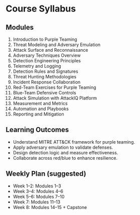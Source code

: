 # Course Syllabus

## Modules
1. Introduction to Purple Teaming  
2. Threat Modeling and Adversary Emulation  
3. Attack Surface and Reconnaissance  
4. Adversary Techniques Overview  
5. Detection Engineering Principles  
6. Telemetry and Logging  
7. Detection Rules and Signatures  
8. Threat Hunting Methodologies  
9. Incident Response Collaboration  
10. Red-Team Exercises for Purple Teaming  
11. Blue-Team Defensive Controls  
12. Attack Simulation with AttackIQ Platform  
13. Measurement and Metrics  
14. Automation and Playbooks  
15. Reporting and Mitigation  

## Learning Outcomes
- Understand MITRE ATT&CK framework for purple teaming.  
- Apply adversary emulation to validate defenses.  
- Design detection logic and measure effectiveness.  
- Collaborate across red/blue to enhance resilience.  

## Weekly Plan (suggested)
- Week 1–2: Modules 1–3  
- Week 3–4: Modules 4–6  
- Week 5–6: Modules 7–10  
- Week 7: Modules 11–13  
- Week 8: Modules 14–15 + Capstone  
